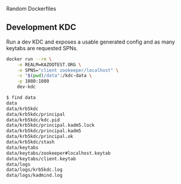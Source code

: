 Random Dockerfiles

## Development KDC

Run a dev KDC and exposes a usable generated config and as many keytabs are
requested SPNs.

``` sh
docker run --rm \
    -e REALM=KAZOOTEST.ORG \
    -e SPNS="client zookeeper/localhost" \
    -v "$(pwd)/data":/kdc-data \
    -p 1080:1080 
    dev-kdc
```

``` sh
$ find data
data
data/krb5kdc
data/krb5kdc/principal
data/krb5kdc/kdc.pid
data/krb5kdc/principal.kadm5.lock
data/krb5kdc/principal.kadm5
data/krb5kdc/principal.ok
data/krb5kdc/stash
data/keytabs
data/keytabs/zookeeper#localhost.keytab
data/keytabs/client.keytab
data/logs
data/logs/krb5kdc.log
data/logs/kadmind.log
```
